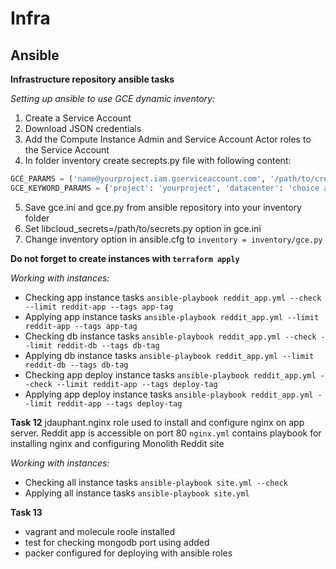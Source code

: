 # Infra
## Ansible
**Infrastructure repository ansible tasks**

*Setting up ansible to use GCE dynamic inventory:*
1. Create a Service Account
2. Download JSON credentials
3. Add the Compute Instance Admin and Service Account Actor roles to the Service Account
4. In folder inventory create secrepts.py file with following content:
```python
GCE_PARAMS = ('name@yourproject.iam.gserviceaccount.com', '/path/to/credentials.json')
GCE_KEYWORD_PARAMS = {'project': 'yourproject', 'datacenter': 'choice any zone'}
```
5. Save gce.ini and gce.py from ansible repository into your inventory folder
6. Set libcloud_secrets=/path/to/secrets.py option in gce.ini
7. Change inventory option in ansible.cfg to `inventory = inventory/gce.py`

**Do not forget to create instances with `terraform apply`**

*Working with instances:*
  * Checking app instance tasks `ansible-playbook reddit_app.yml --check --limit reddit-app --tags app-tag`
  * Applying app instance tasks `ansible-playbook reddit_app.yml --limit reddit-app --tags app-tag`
  * Checking db instance tasks `ansible-playbook reddit_app.yml --check --limit reddit-db --tags db-tag`
  * Applying db instance tasks `ansible-playbook reddit_app.yml --limit reddit-db --tags db-tag`
  * Checking app deploy instance tasks `ansible-playbook reddit_app.yml --check --limit reddit-app --tags deploy-tag`
  * Applying app deploy instance tasks `ansible-playbook reddit_app.yml --limit reddit-app --tags deploy-tag`

**Task 12**
jdauphant.nginx role used to install and configure nginx on app server. Reddit app is accessible on port 80
`nginx.yml` contains playbook for installing nginx and configuring Monolith Reddit site

*Working with instances:*
  * Checking all instance tasks `ansible-playbook site.yml --check`
  * Applying all instance tasks `ansible-playbook site.yml`

**Task 13**
  * vagrant and molecule roole installed
  * test for checking mongodb port using added
  * packer configured for deploying with ansible roles
